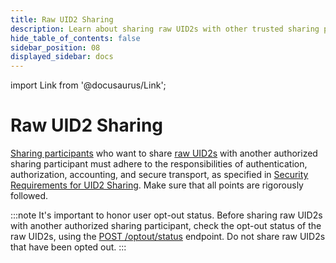 ```yaml
---
title: Raw UID2 Sharing
description: Learn about sharing raw UID2s with other trusted sharing participants.
hide_table_of_contents: false
sidebar_position: 08
displayed_sidebar: docs
---
```


import Link from '@docusaurus/Link';

# Raw UID2 Sharing

[Sharing participants](ref-info/glossary-uid.md#gl-sharing-participant) who want to share [raw UID2s](../ref-info/glossary-uid.md#gl-raw-uid2) with another authorized sharing participant must adhere to the responsibilities of authentication, authorization, accounting, and secure transport, as specified in [Security Requirements for UID2 Sharing](sharing-security.md). Make sure that all points are rigorously followed.

:::note
It's important to honor user opt-out status. Before sharing raw UID2s with another authorized sharing participant, check the opt-out status of the raw UID2s, using the [POST&nbsp;/optout/status](../endpoints/post-optout-status.md) endpoint. Do not share raw UID2s that have been opted out.
:::
